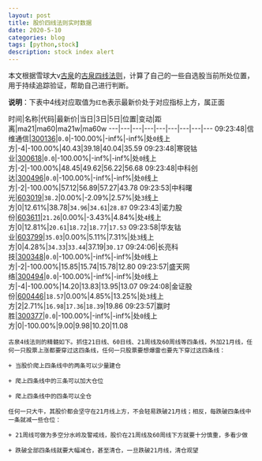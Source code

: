 ```yaml
---
layout: post
title: 股价四线法则实时数据
date: 2020-5-10
categories: blog
tags: [python,stock]
description: stock index alert
---
```



本文根据雪球大v[古泉](https://xueqiu.com/u/7148646888)的[古泉四线法则](https://xueqiu.com/7148646888/130498192)，计算了自己的一些自选股当前所处位置，用于持续追踪验证，帮助自己进行判断。

**说明**：下表中4线对应取值为`红色`表示最新价处于对应指标上方，属正面

时间|名称|代码|最新价|当日|3日|5日|位置|变动|距离|ma21|ma60|ma21w|ma60w
---|---|---|---|---|---|---|---|---
09:23:48|信维通信|[300136](https://xueqiu.com/S/SZ300136)|`0.0`|-100.00%|-inf%|-inf%|处`0`线上方|-4|-100.00%|40.43|39.18|40.04|35.59
09:23:48|寒锐钴业|[300618](https://xueqiu.com/S/SZ300618)|`0.0`|-100.00%|-inf%|-inf%|处`0`线上方|-2|-100.00%|48.45|49.62|56.22|56.68
09:23:48|中科创达|[300496](https://xueqiu.com/S/SZ300496)|`0.0`|-100.00%|-inf%|-inf%|处`0`线上方|-2|-100.00%|57.12|56.89|57.27|43.78
09:23:53|中科曙光|[603019](https://xueqiu.com/S/SH603019)|`38.2`|0.00%|-2.09%|2.57%|处`3`线上方|0|12.61%|38.78|`34.96`|`34.61`|`28.87`
09:23:43|诺力股份|[603611](https://xueqiu.com/S/SH603611)|`21.26`|0.00%|-3.43%|4.84%|处`4`线上方|0|12.81%|`20.61`|`18.72`|`18.77`|`17.53`
09:23:58|华友钴业|[603799](https://xueqiu.com/S/SH603799)|`35.03`|0.00%|5.11%|7.31%|处`3`线上方|0|4.28%|`34.33`|`33.44`|37.19|`30.17`
09:24:06|长亮科技|[300348](https://xueqiu.com/S/SZ300348)|`0.0`|-100.00%|-inf%|-inf%|处`0`线上方|-2|-100.00%|15.85|15.74|15.78|12.80
09:23:57|盛天网络|[300494](https://xueqiu.com/S/SZ300494)|`0.0`|-100.00%|-inf%|-inf%|处`0`线上方|-4|-100.00%|14.20|13.83|13.95|13.07
09:24:08|金证股份|[600446](https://xueqiu.com/S/SH600446)|`18.57`|0.00%|4.85%|13.25%|处`3`线上方|2|2.71%|`16.98`|`17.36`|`18.39`|19.86
09:23:57|赢时胜|[300377](https://xueqiu.com/S/SZ300377)|`0.0`|-100.00%|-inf%|-inf%|处`0`线上方|0|-100.00%|9.00|9.98|10.20|11.08

```
古泉4线法则的精髓如下。抓住21日线、60日线、21周线及60周线等四条线，外加21月线，任何一只股票上涨都要穿过这四条线，任何一只股票要想爆雷也要先下穿过这四条线：

+ 当股价爬上四条线中的两条可以少量建仓

+ 爬上四条线中的三条可以加大仓位

+ 爬上四条线中的四条可以全仓

任何一只大牛，其股价都会坚守在21月线上方，不会轻易跌破21月线；相反，每跌破四条线中一条就减一些仓位：

+ 21周线可做为多空分水岭及警戒线，股价在21周线及60周线下方就要十分慎重，多看少做

+ 跌破全部四条线就要大幅减仓，甚至清仓，一旦跌破21月线，清仓观望
```